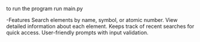 to run the program run main.py


-Features
Search elements by name, symbol, or atomic number.
View detailed information about each element.
Keeps track of recent searches for quick access.
User-friendly prompts with input validation.
